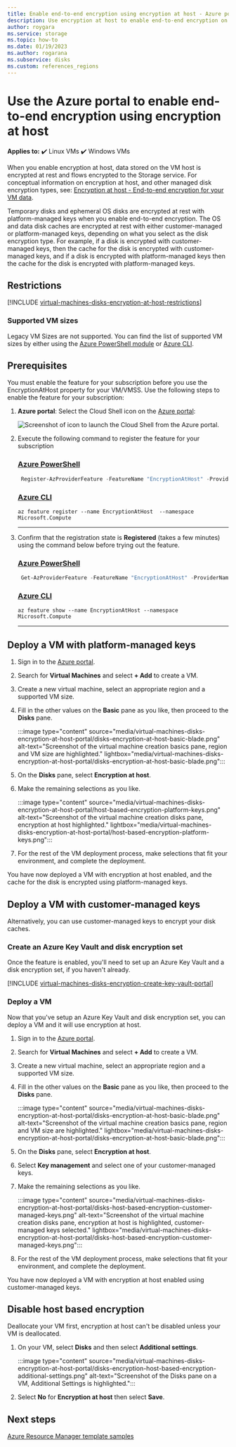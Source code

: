 ```yaml
---
title: Enable end-to-end encryption using encryption at host - Azure portal - managed disks
description: Use encryption at host to enable end-to-end encryption on your Azure managed disks - Azure portal.
author: roygara
ms.service: storage
ms.topic: how-to
ms.date: 01/19/2023
ms.author: rogarana
ms.subservice: disks
ms.custom: references_regions
---
```


# Use the Azure portal to enable end-to-end encryption using encryption at host

**Applies to:** :heavy_check_mark: Linux VMs :heavy_check_mark: Windows VMs

When you enable encryption at host, data stored on the VM host is encrypted at rest and flows encrypted to the Storage service. For conceptual information on encryption at host, and other managed disk encryption types, see: [Encryption at host - End-to-end encryption for your VM data](./disk-encryption.md#encryption-at-host---end-to-end-encryption-for-your-vm-data).

Temporary disks and ephemeral OS disks are encrypted at rest with platform-managed keys when you enable end-to-end encryption. The OS and data disk caches are encrypted at rest with either customer-managed or platform-managed keys, depending on what you select as the disk encryption type. For example, if a disk is encrypted with customer-managed keys, then the cache for the disk is encrypted with customer-managed keys, and if a disk is encrypted with platform-managed keys then the cache for the disk is encrypted with platform-managed keys.

## Restrictions

[!INCLUDE [virtual-machines-disks-encryption-at-host-restrictions](../../includes/virtual-machines-disks-encryption-at-host-restrictions.md)]


### Supported VM sizes

Legacy VM Sizes are not supported. You can find the list of supported VM sizes by either using the [Azure PowerShell module](windows/disks-enable-host-based-encryption-powershell.md#finding-supported-vm-sizes) or [Azure CLI](linux/disks-enable-host-based-encryption-cli.md#finding-supported-vm-sizes).

## Prerequisites

You must enable the feature for your subscription before you use the EncryptionAtHost property for your VM/VMSS. Use the following steps to enable the feature for your subscription:

1. **Azure portal**: Select the Cloud Shell icon on the [Azure portal](https://portal.azure.com):

    ![Screenshot of icon to launch the Cloud Shell from the Azure portal.](../Cloud-Shell/media/overview/portal-launch-icon.png)

1.	Execute the following command to register the feature for your subscription

    ### [Azure PowerShell](#tab/azure-powershell)

    ```powershell
     Register-AzProviderFeature -FeatureName "EncryptionAtHost" -ProviderNamespace "Microsoft.Compute"
    ```

    ### [Azure CLI](#tab/azure-cli)

    ```azurecli
    az feature register --name EncryptionAtHost  --namespace Microsoft.Compute 
    ```

    ---

1.	Confirm that the registration state is **Registered** (takes a few minutes) using the command below before trying out the feature.

    ### [Azure PowerShell](#tab/azure-powershell)

    ```powershell
     Get-AzProviderFeature -FeatureName "EncryptionAtHost" -ProviderNamespace "Microsoft.Compute"
    ```

    ### [Azure CLI](#tab/azure-cli)

    ```azurecli
    az feature show --name EncryptionAtHost --namespace Microsoft.Compute
    ```
    ---

## Deploy a VM with platform-managed keys

1. Sign in to the [Azure portal](https://portal.azure.com).
1. Search for **Virtual Machines** and select **+ Add** to create a VM.
1. Create a new virtual machine, select an appropriate region and a supported VM size.
1. Fill in the other values on the **Basic** pane as you like, then proceed to the **Disks** pane.

    :::image type="content" source="media/virtual-machines-disks-encryption-at-host-portal/disks-encryption-at-host-basic-blade.png" alt-text="Screenshot of the virtual machine creation basics pane, region and VM size are highlighted." lightbox="media/virtual-machines-disks-encryption-at-host-portal/disks-encryption-at-host-basic-blade.png":::

1. On the **Disks** pane, select **Encryption at host**.
1. Make the remaining selections as you like.

    :::image type="content" source="media/virtual-machines-disks-encryption-at-host-portal/host-based-encryption-platform-keys.png" alt-text="Screenshot of the virtual machine creation disks pane, encryption at host highlighted." lightbox="media/virtual-machines-disks-encryption-at-host-portal/host-based-encryption-platform-keys.png":::

1. For the rest of the VM deployment process, make selections that fit your environment, and complete the deployment.

You have now deployed a VM with encryption at host enabled, and the cache for the disk is encrypted using platform-managed keys.

## Deploy a VM with customer-managed keys

Alternatively, you can use customer-managed keys to encrypt your disk caches.

### Create an Azure Key Vault and disk encryption set

Once the feature is enabled, you'll need to set up an Azure Key Vault and a disk encryption set, if you haven't already.

[!INCLUDE [virtual-machines-disks-encryption-create-key-vault-portal](../../includes/virtual-machines-disks-encryption-create-key-vault-portal.md)]

### Deploy a VM

Now that you've setup an Azure Key Vault and disk encryption set, you can deploy a VM and it will use encryption at host.

1. Sign in to the [Azure portal](https://portal.azure.com).
1. Search for **Virtual Machines** and select **+ Add** to create a VM.
1. Create a new virtual machine, select an appropriate region and a supported VM size.
1. Fill in the other values on the **Basic** pane as you like, then proceed to the **Disks** pane.

    :::image type="content" source="media/virtual-machines-disks-encryption-at-host-portal/disks-encryption-at-host-basic-blade.png" alt-text="Screenshot of the virtual machine creation basics pane, region and VM size are highlighted." lightbox="media/virtual-machines-disks-encryption-at-host-portal/disks-encryption-at-host-basic-blade.png":::

1. On the **Disks** pane, select **Encryption at host**. 
1. Select **Key management** and select one of your customer-managed keys. 
1. Make the remaining selections as you like.

    :::image type="content" source="media/virtual-machines-disks-encryption-at-host-portal/disks-host-based-encryption-customer-managed-keys.png" alt-text="Screenshot of the virtual machine creation disks pane, encryption at host is highlighted, customer-managed keys selected." lightbox="media/virtual-machines-disks-encryption-at-host-portal/disks-host-based-encryption-customer-managed-keys.png":::

1. For the rest of the VM deployment process, make selections that fit your environment, and complete the deployment.

You have now deployed a VM with encryption at host enabled using customer-managed keys.

## Disable host based encryption

Deallocate your VM first, encryption at host can't be disabled unless your VM is deallocated.

1. On your VM, select **Disks** and then select **Additional settings**.

    :::image type="content" source="media/virtual-machines-disks-encryption-at-host-portal/disks-encryption-host-based-encryption-additional-settings.png" alt-text="Screenshot of the Disks pane on a VM, Additional Settings is highlighted.":::

1. Select **No** for **Encryption at host** then select **Save**.

## Next steps

[Azure Resource Manager template samples](https://github.com/Azure-Samples/managed-disks-powershell-getting-started/tree/master/EncryptionAtHost)
